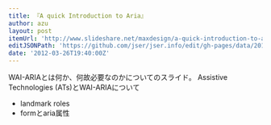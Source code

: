```yaml
---
title: 『A quick Introduction to Aria』
author: azu
layout: post
itemUrl: 'http://www.slideshare.net/maxdesign/a-quick-introduction-to-aria'
editJSONPath: 'https://github.com/jser/jser.info/edit/gh-pages/data/2012/03/index.json'
date: '2012-03-26T19:40:00Z'
---
```

WAI-ARIAとは何か、何故必要なのかについてのスライド。
Assistive Technologies (ATs)とWAI-ARIAについて
- landmark roles
- formとaria属性

